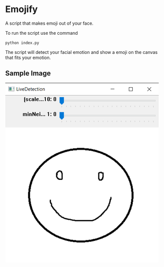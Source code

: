 # Emojify
A script that makes emoji out of your face.

To run the script use the command
```
python index.py
```

The script will detect your facial emotion and show a emoji on the canvas that fits your emotion.

## Sample Image
![Sample Image](https://github.com/sohaib684/Emojify/blob/master/sample.png?raw=true)
